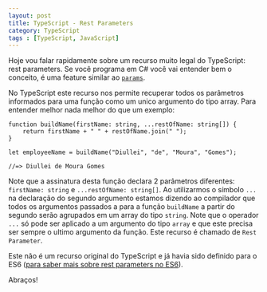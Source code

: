 ```yaml
---
layout: post
title: TypeScript - Rest Parameters
category: TypeScript
tags : [TypeScript, JavaScript]
---
```


Hoje vou falar rapidamente sobre um recurso muito legal do TypeScript: rest parameters. Se você programa em C# você vai entender bem o conceito, é uma feature similar ao [`params`](https://msdn.microsoft.com/en-us/library/w5zay9db.aspx).

No TypeScript este recurso nos permite recuperar todos os parâmetros informados para uma função como um unico argumento do tipo array. Para entender melhor nada melhor do que um exemplo:

```
function buildName(firstName: string, ...restOfName: string[]) {
	return firstName + " " + restOfName.join(" ");
}

let employeeName = buildName("Diullei", "de", "Moura", "Gomes");

//=> Diullei de Moura Gomes
```

Note que a assinatura desta função declara 2 parâmetros diferentes: `firstName: string` e `...restOfName: string[]`. Ao utilizarmos o símbolo `...` na declaração do segundo argumento estamos dizendo ao compilador que todos os argumentos passados a para a função `buildName` a partir do segundo serão agrupados em um array do tipo `string`. Note que o operador `...` só pode ser aplicado a um argumento do tipo `array` e que este precisa ser sempre o ultimo argumento da função. Este recurso é chamado de `Rest Parameter`.

Este não é um recurso original do TypeScript e já havia sido definido para o ES6 ([para saber mais sobre rest parameters no ES6](https://developer.mozilla.org/pt-BR/docs/Web/JavaScript/Reference/Functions/rest_parameters)).

Abraços!
